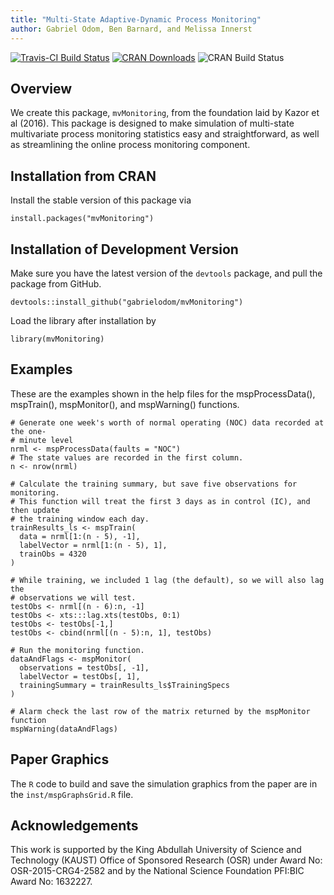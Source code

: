 ```yaml
---
title: "Multi-State Adaptive-Dynamic Process Monitoring"
author: Gabriel Odom, Ben Barnard, and Melissa Innerst
---
```



[![Travis-CI Build Status](https://travis-ci.org/gabrielodom/mvMonitoring.svg?branch=master)](https://travis-ci.org/gabrielodom/mvMonitoring)
[![CRAN Downloads](https://cranlogs.r-pkg.org/badges/grand-total/mvMonitoring)](https://cranlogs.r-pkg.org/badges/grand-total/mvMonitoring)
![CRAN Build Status](https://www.r-pkg.org/badges/version/mvMonitoring)

## Overview
We create this package, `mvMonitoring`, from the foundation laid by Kazor et al (2016). This package is designed to make simulation of multi-state multivariate process monitoring statistics easy and straightforward, as well as streamlining the online process monitoring component.

## Installation from CRAN
Install the stable version of this package via
```
install.packages("mvMonitoring")
```

## Installation of Development Version
Make sure you have the latest version of the `devtools` package, and pull the package from GitHub. 
```
devtools::install_github("gabrielodom/mvMonitoring")
```

Load the library after installation by
```
library(mvMonitoring)
```

## Examples
These are the examples shown in the help files for the mspProcessData(), mspTrain(), mspMonitor(), and mspWarning() functions.
```
# Generate one week's worth of normal operating (NOC) data recorded at the one-
# minute level
nrml <- mspProcessData(faults = "NOC")
# The state values are recorded in the first column.
n <- nrow(nrml)

# Calculate the training summary, but save five observations for monitoring.
# This function will treat the first 3 days as in control (IC), and then update
# the training window each day.
trainResults_ls <- mspTrain(
  data = nrml[1:(n - 5), -1],
  labelVector = nrml[1:(n - 5), 1],
  trainObs = 4320
)

# While training, we included 1 lag (the default), so we will also lag the
# observations we will test.
testObs <- nrml[(n - 6):n, -1]
testObs <- xts:::lag.xts(testObs, 0:1)
testObs <- testObs[-1,]
testObs <- cbind(nrml[(n - 5):n, 1], testObs)

# Run the monitoring function.
dataAndFlags <- mspMonitor(
  observations = testObs[, -1],
  labelVector = testObs[, 1],
  trainingSummary = trainResults_ls$TrainingSpecs
)

# Alarm check the last row of the matrix returned by the mspMonitor function
mspWarning(dataAndFlags)
```

## Paper Graphics
The `R` code to build and save the simulation graphics from the paper are in the `inst/mspGraphsGrid.R` file.

## Acknowledgements
This work is  supported by the King Abdullah University of Science and Technology (KAUST) Office of Sponsored Research (OSR) under Award No: OSR-2015-CRG4-2582 and by the National Science Foundation PFI:BIC Award No: 1632227.
